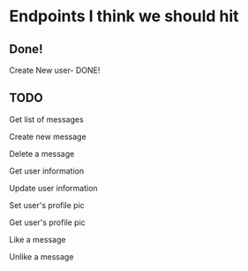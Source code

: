 # Endpoints I think we should hit

## Done!
Create New user- DONE!

## TODO
<!-- TODO: -->
Get list of messages

Create new message

Delete a message

Get user information

Update user information

Set user's profile pic

Get user's profile pic

Like a message

Unlike a message

